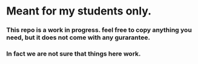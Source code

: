 # Meant for my students only. 


### This repo is a work in progress. feel free to copy anything you need, but it does not come with any gurarantee. 
### In fact we are not sure that things here work.

